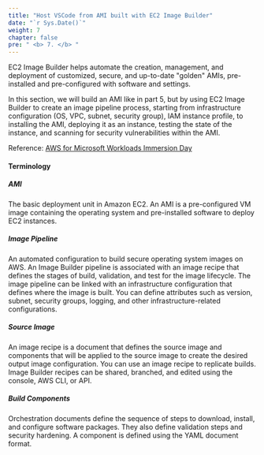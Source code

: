 ```yaml
---
title: "Host VSCode from AMI built with EC2 Image Builder"  
date: "`r Sys.Date()`"  
weight: 7 
chapter: false  
pre: " <b> 7. </b> "  
---
```


EC2 Image Builder helps automate the creation, management, and deployment of customized, secure, and up-to-date "golden" AMIs, pre-installed and pre-configured with software and settings.

In this section, we will build an AMI like in part 5, but by using EC2 Image Builder to create an image pipeline process, starting from infrastructure configuration (OS, VPC, subnet, security group), IAM instance profile, to installing the AMI, deploying it as an instance, testing the state of the instance, and scanning for security vulnerabilities within the AMI.

Reference: [AWS for Microsoft Workloads Immersion Day](https://catalog.us-east-1.prod.workshops.aws/workshops/d6c7ecdc-c75f-4ad1-910f-fdd994cc4aed/en-US)

#### Terminology

##### AMI  
The basic deployment unit in Amazon EC2. An AMI is a pre-configured VM image containing the operating system and pre-installed software to deploy EC2 instances.

##### Image Pipeline  
An automated configuration to build secure operating system images on AWS. An Image Builder pipeline is associated with an image recipe that defines the stages of build, validation, and test for the image lifecycle. The image pipeline can be linked with an infrastructure configuration that defines where the image is built. You can define attributes such as version, subnet, security groups, logging, and other infrastructure-related configurations.

##### Source Image  
An image recipe is a document that defines the source image and components that will be applied to the source image to create the desired output image configuration. You can use an image recipe to replicate builds. Image Builder recipes can be shared, branched, and edited using the console, AWS CLI, or API.

##### Build Components  
Orchestration documents define the sequence of steps to download, install, and configure software packages. They also define validation steps and security hardening. A component is defined using the YAML document format.
